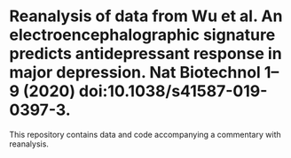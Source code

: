 # Reanalysis of data from Wu et al. An electroencephalographic signature predicts antidepressant response in major depression. Nat Biotechnol 1–9 (2020) doi:10.1038/s41587-019-0397-3.

This repository contains data and code accompanying a commentary with reanalysis.
